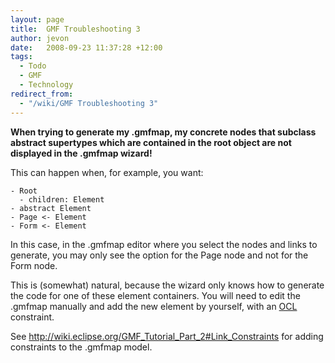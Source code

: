 ```yaml
---
layout: page
title:  GMF Troubleshooting 3
author: jevon
date:   2008-09-23 11:37:28 +12:00
tags:
  - Todo
  - GMF
  - Technology
redirect_from:
  - "/wiki/GMF Troubleshooting 3"
---
```


**When trying to generate my .gmfmap, my concrete nodes that subclass abstract supertypes which are contained in the root object are not displayed in the .gmfmap wizard!**

This can happen when, for example, you want:

```
- Root
  - children: Element
- abstract Element
- Page <- Element
- Form <- Element
```

In this case, in the .gmfmap editor where you select the nodes and links to generate, you may only see the option for the Page node and not for the Form node.

This is (somewhat) natural, because the wizard only knows how to generate the code for one of these element containers. You will need to edit the .gmfmap manually and add the new element by yourself, with an [OCL](OCL.md) constraint.

See http://wiki.eclipse.org/GMF_Tutorial_Part_2#Link_Constraints for adding constraints to the .gmfmap model.
